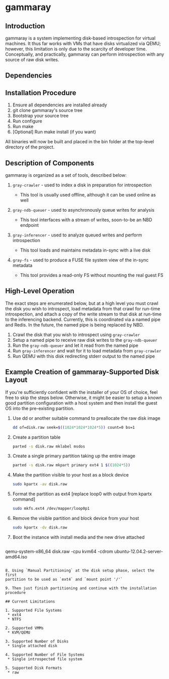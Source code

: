 # gammaray

## Introduction

gammaray is a system implementing disk-based introspection for virtual
machines.  It thus far works with VMs that have disks virtualized via QEMU;
however, this limitation is only due to the scarcity of developer time.
Conceptually, and practically, gammaray can perform introspection with any
source of raw disk writes.

## Dependencies

## Installation Procedure

1. Ensure all dependencies are installed already
2. git clone gammaray's source tree
3. Bootstrap your source tree
4. Run configure
5. Run make
6. [Optional] Run make install (if you want)

All binaries will now be built and placed in the bin folder at the top-level
directory of the project.

## Description of Components

gammaray is organized as a set of tools, described below:

1. `gray-crawler` - used to index a disk in preparation for introspection
    * This tool is usually used offline, although it can be used online as well

2. `gray-ndb-queuer` - used to asynchronously queue writes for analysis
    * This tool interfaces with a stream of writes, soon-to-be an NBD endpoint

3. `gray-inferencer` - used to analyze queued writes and perform introspection
    * This tool loads and maintains metadata in-sync with a live disk

4. `gray-fs` - used to produce a FUSE file system view of the in-sync metadata
    * This tool provides a read-only FS without mounting the real guest FS

## High-Level Operation

The exact steps are enumerated below, but at a high level you must crawl the
disk you wish to introspect, load metadata from that crawl for run-time
introspection, and attach a copy of the write stream to that disk at run-time
to the inferencing backend.  Currently, this is coordinated via a named pipe
and Redis.  In the future, the named pipe is being replaced by NBD.

1. Crawl the disk that you wish to introspect using `gray-crawler`
2. Setup a named pipe to receive raw disk writes to the `gray-ndb-queuer`
3. Run the `gray-ndb-queuer` and let it read from the named pipe
4. Run `gray-inferencer` and wait for it to load metadata from `gray-crawler`
5. Run QEMU with this disk redirecting stderr output to the named pipe 

## Example Creation of gammaray-Supported Disk Layout

If you're sufficiently confident with the installer of your OS of choice, feel
free to skip the steps below.  Otherwise, it might be easier to setup a known
good partition configuration with a host system and then install the guest OS
into the pre-existing partition.

1. Use dd or another suitable command to preallocate the raw disk image

   ```bash
   dd of=disk.raw seek=$((1024*1024*1024*5)) count=0 bs=1
   ```

2. Create a partition table

   ```bash
   parted -s disk.raw mklabel msdos
   ```    

3. Create a single primary partition taking up the entire image

   ```bash
   parted -s disk.raw mkpart primary ext4 1 $((1024*5))
   ```

4. Make the partition visible to your host as a block device

   ```bash
   sudo kpartx -av disk.raw
   ```

5. Format the partition as ext4 [replace loop0 with output from kpartx command]

   ```bash
   sudo mkfs.ext4 /dev/mapper/loop0p1
   ```

6. Remove the visible partition and block device from your host

   ```bash
   sudo kpartx -dv disk.raw
   ```

7. Boot the instance with install media and the new drive attached

   ```bash
  qemu-system-x86_64 disk.raw -cpu kvm64 -cdrom ubuntu-12.04.2-server-amd64.iso
   ```

8. Using `Manual Partitioning` at the disk setup phase, select the first
   partition to be used as `ext4` and `mount point '/'`

9. Then just finish partitioning and continue with the installation procedure

## Current Limitations

1. Supported File Systems
    * ext4
    * NTFS

2. Supported VMMs
    * KVM/QEMU

3. Supported Number of Disks
    * Single attached disk

4. Supported Number of File Systems
    * Single introspected file system

5. Supported Disk Formats
    * raw
